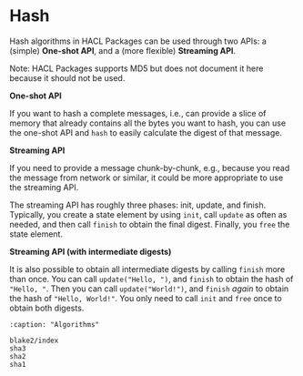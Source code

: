 # Hash

Hash algorithms in HACL Packages can be used through two APIs: a (simple) **One-shot API**, and a (more flexible) **Streaming API**.

Note: HACL Packages supports MD5 but does not document it here because it should not be used.

**One-shot API**

If you want to hash a complete messages, i.e., can provide a slice of memory that already contains all the bytes you want to hash, you can use the one-shot API and `hash` to easily calculate the digest of that message.

**Streaming API**

If you need to provide a message chunk-by-chunk, e.g., because you read the message from network or similar, it could be more appropriate to use the streaming API.

The streaming API has roughly three phases: init, update, and finish.
Typically, you create a state element by using `init`, call `update` as often as needed, and then call `finish` to obtain the final digest.
Finally, you `free` the state element.

**Streaming API (with intermediate digests)**

It is also possible to obtain all intermediate digests by calling `finish` more than once.
You can call `update("Hello, ")`, and `finish` to obtain the hash of `"Hello, "`.
Then you can call `update("World!")`, and `finish` *again* to obtain the hash of `"Hello, World!"`.
You only need to call `init` and `free` once to obtain both digests.

```{toctree}
:caption: "Algorithms"

blake2/index
sha3
sha2
sha1
```

